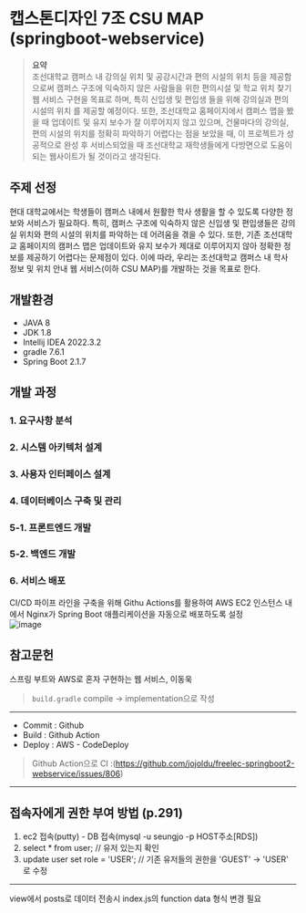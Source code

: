 # 캡스톤디자인 7조 CSU MAP (springboot-webservice)



> **요약**  
> 조선대학교 캠퍼스 내 강의실 위치 및 공강시간과 편의 시설의 위치 등을 제공함으로써 캠퍼스 구조에 익숙하지 않은 사람들을 위한 편의시설 및 학교 위치 찾기 웹 서비스 구현을 목표로 하며, 특히 신입생 및 편입생 들을 위해 강의실과 편의 시설의 위치 를 제공할 예정이다. 또한, 조선대학교 홈페이지에서 캠퍼스 맵을 봤을 때 업데이트 및 유지 보수가 잘 이루어지지 않고 있으며, 건물마다의 강의실, 편의 시설의 위치를 정확히 파악하기 어렵다는 점을 보았을 때, 이 프로젝트가 성공적으로 완성 후 서비스되었을 때 조선대학교 재학생들에게 다방면으로 도움이 되는 웹사이트가 될 것이라고 생각된다.

## 주제 선정
현대 대학교에서는 학생들이 캠퍼스 내에서 원활한 학사 생활을 할 수 있도록 다양한 정보와 서비스가 필요하다. 특히, 캠퍼스 구조에 익숙하지 않은 신입생 및 편입생들은 강의실 위치와 편의 시설의 위치를 파악하는 데 어려움을 겪을 수 있다. 또한, 기존 조선대학교 홈페이지의 캠퍼스 맵은 업데이트와 유지 보수가 제대로 이루어지지 않아 정확한 정보를 제공하기 어렵다는 문제점이 있다. 이에 따라, 우리는 조선대학교 캠퍼스 내 학사 정보 및 위치 안내 웹 서비스(이하 CSU MAP)를 개발하는 것을 목표로 한다.

## 개발환경
- JAVA 8
- JDK 1.8
- Intellij IDEA 2022.3.2
- gradle 7.6.1
- Spring Boot 2.1.7

## 개발 과정

### 1. 요구사항 분석

### 2. 시스템 아키텍처 설계

### 3. 사용자 인터페이스 설계

### 4. 데이터베이스 구축 및 관리

### 5-1. 프론트엔드 개발

### 5-2. 백엔드 개발

### 6. 서비스 배포
CI/CD 파이프 라인을 구축을 위해 Githu Actions를 활용하여 AWS EC2 인스턴스 내에서 Nginx가 Spring Boot 애플리케이션을 자동으로 배포하도록 설정  
![image](https://github.com/f1v3-dev/springboot-webservice/assets/84575041/d46b1dca-c613-4b72-9b7d-1ea805cdaeb4)


## 참고문헌
스프링 부트와 AWS로 혼자 구현하는 웹 서비스, 이동욱

> `build.gradle` compile -> implementation으로 작성

---
- Commit : Github
- Build : Github Action
- Deploy : AWS - CodeDeploy
> Github Action으로 CI :(https://github.com/jojoldu/freelec-springboot2-webservice/issues/806)

---

## 접속자에게 권한 부여 방법 (p.291)
1. ec2 접속(putty) - DB 접속(mysql -u seungjo -p HOST주소[RDS])
2. select * from user; // 유저 있는지 확인
3. update user set role = 'USER'; // 기존 유저들의 권한을 'GUEST' -> 'USER' 로 수정

--- 
view에서 posts로 데이터 전송시 index.js의 function data 형식 변경 필요
